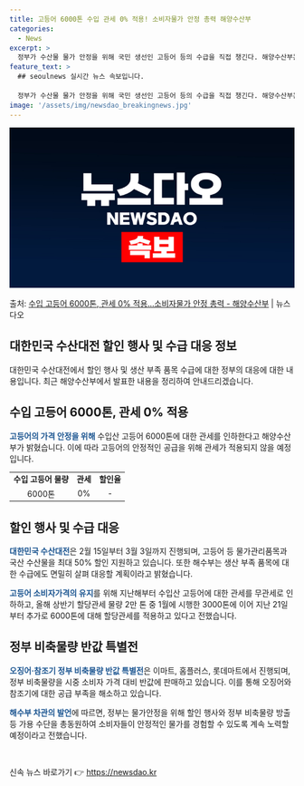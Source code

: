 ```yaml
---
title: 고등어 6000톤 수입 관세 0% 적용! 소비자물가 안정 총력 해양수산부
categories:
  - News
excerpt: >
  정부가 수산물 물가 안정을 위해 국민 생선인 고등어 등의 수급을 직접 챙긴다. 해양수산부는 고등어의 가격 안…
feature_text: >
  ## seoulnews 실시간 뉴스 속보입니다.

  정부가 수산물 물가 안정을 위해 국민 생선인 고등어 등의 수급을 직접 챙긴다. 해양수산부는 고등어의 가격 안…
image: '/assets/img/newsdao_breakingnews.jpg'
---
```


![뉴스다오 속보](/assets/img/newsdao_breakingnews.jpg)

<p>출처: <a href="https://newsdao.kr/3219" rel="dofollow">수입 고등어 6000톤, 관세 0% 적용…소비자물가 안정 총력 - 해양수산부</a> | 뉴스다오</p>

<h2>대한민국 수산대전 할인 행사 및 수급 대응 정보</h2>
<p data-ke-size="size16">대한민국 수산대전에서 할인 행사 및 생산 부족 품목 수급에 대한 정부의 대응에 대한 내용입니다. 최근 해양수산부에서 발표한 내용을 정리하여 안내드리겠습니다.</p>

<h2 data-ke-size="size26">수입 고등어 6000톤, 관세 0% 적용</h2>
<p><b><span style="color: #1a5490;">고등어의 가격 안정을 위해</span></b> 수입산 고등어 6000톤에 대한 관세를 인하한다고 해양수산부가 밝혔습니다. 이에 따라 고등어의 안정적인 공급을 위해 관세가 적용되지 않을 예정입니다.</p>
<table>
  <tr>
    <td style="text-align: center; height: 17px;"><b>수입 고등어 물량</b></td>
    <td style="text-align: center; height: 17px;"><b>관세</b></td>
    <td style="text-align: center; height: 17px;"><b>할인율</b></td>
  </tr>
  <tr>
    <td style="text-align: center; height: 17px;">6000톤</td>
    <td style="text-align: center; height: 17px;">0%</td>
    <td style="text-align: center; height: 17px;">-</td>
  </tr>
</table>

<h2 data-ke-size="size26">할인 행사 및 수급 대응</h2>
<p><b><span style="color: #1a5490;">대한민국 수산대전</span></b>은 2월 15일부터 3월 3일까지 진행되며, 고등어 등 물가관리품목과 국산 수산물을 최대 50% 할인 지원하고 있습니다. 또한 해수부는 생산 부족 품목에 대한 수급에도 면밀히 살펴 대응할 계획이라고 밝혔습니다.</p>
<p><b><span style="color: #1a5490;">고등어 소비자가격의 유지</span></b>를 위해 지난해부터 수입산 고등어에 대한 관세를 무관세로 인하하고, 올해 상반기 할당관세 물량 2만 톤 중 1월에 시행한 3000톤에 이어 지난 21일부터 추가로 6000톤에 대해 할당관세를 적용하고 있다고 전했습니다.</p>

<h2 data-ke-size="size26">정부 비축물량 반값 특별전</h2>
<p><b><span style="color: #1a5490;">오징어·참조기 정부 비축물량 반값 특별전</span></b>은 이마트, 홈플러스, 롯데마트에서 진행되며, 정부 비축물량을 시중 소비자 가격 대비 반값에 판매하고 있습니다. 이를 통해 오징어와 참조기에 대한 공급 부족을 해소하고 있습니다.</p>
<p><b><span style="color: #1a5490;">해수부 차관의 발언</span></b>에 따르면, 정부는 물가안정을 위해 할인 행사와 정부 비축물량 방출 등 가용 수단을 총동원하여 소비자들이 안정적인 물가를 경험할 수 있도록 계속 노력할 예정이라고 전했습니다.</p>

<p data-ke-size="size16">&nbsp;</p> 

신속 뉴스 바로가기 👉 <a href="https://newsdao.kr" rel="dofollow">https://newsdao.kr</a>


